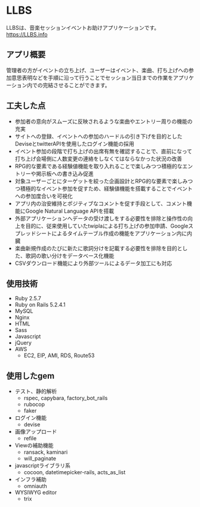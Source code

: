 # LLBS
LLBSは、音楽セッションイベントお助けアプリケーションです。
https://LLBS.info

## アプリ概要
管理者の方がイベントの立ち上げ、ユーザーはイベント、楽曲、打ち上げへの参加意思表明などを手順に沿って行うことでセッション当日までの作業をアプリケーション内での完結させることができます。

## 工夫した点
  - 参加者の意向がスムーズに反映されるような楽曲やエントリー周りの機能の充実
  - サイトへの登録、イベントへの参加のハードルの引き下げを目的としたDeviseとtwitterAPIを使用したログイン機能の採用
  - イベント参加の段階で打ち上げの出席有無を確認することで、直前になって打ち上げ会場側に人数変更の連絡をしなくてはならなかった状況の改善
  - RPG的な要素である経験値機能を取り入れることで楽しみつつ積極的なエントリーや掲示板への書き込み促進
  - 対象ユーザーごとにターゲットを絞った企画設計とRPG的な要素で楽しみつつ積極的なイベント参加を促すため、経験値機能を搭載することでイベントへの参加度合いを可視化
  - アプリ内の治安維持とポジティブなコメントを促す手段として、コメント機能にGoogle Natural Language APIを搭載
  - 外部アプリケーションへデータの受け渡しをする必要性を排除と操作性の向上を目的に、従来使用していたtwiplaによる打ち上げの参加申請、Googleスプレッドシートによるタイムテーブル作成の機能をアプリケーション内に内臓
  - 楽曲新規作成のたびに新たに歌詞分けを記載する必要性を排除を目的とした、歌詞の歌い分けをデータベース化機能
  - CSVダウンロード機能により外部ツールによるデータ加工にも対応

## 使用技術
- Ruby 2.5.7
- Ruby on Rails 5.2.4.1
- MySQL
- Nginx
- HTML
- Sass
- Javascript
- jQuery
- AWS
  - EC2, EIP, AMI, RDS, Route53

## 使用したgem
- テスト、静的解析
  - rspec, capybara, factory_bot_rails
  - rubocop
  - faker
- ログイン機能
  - devise
- 画像アップロード
  - refile
- Viewの補助機能
  - ransack, kaminari
  - will_paginate
- javascriptライブラリ系
  - cocoon, datetimepicker-rails, acts_as_list
- インフラ補助
  - omniauth
- WYSIWYG editor
  - trix